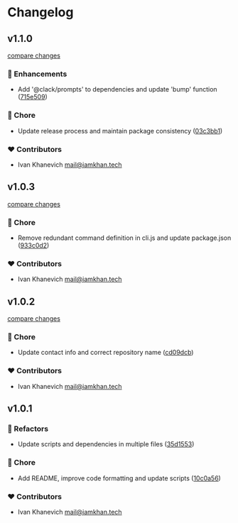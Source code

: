 # Changelog


## v1.1.0

[compare changes](https://github.com/iamkhan21/getbump/compare/v1.0.3...v1.1.0)

### 🚀 Enhancements

- Add '@clack/prompts' to dependencies and update 'bump' function ([715e509](https://github.com/iamkhan21/getbump/commit/715e509))

### 🏡 Chore

- Update release process and maintain package consistency ([03c3bb1](https://github.com/iamkhan21/getbump/commit/03c3bb1))

### ❤️ Contributors

- Ivan Khanevich <mail@iamkhan.tech>

## v1.0.3

[compare changes](https://github.com/iamkhan21/getbump/compare/v1.0.2...v1.0.3)

### 🏡 Chore

- Remove redundant command definition in cli.js and update package.json ([933c0d2](https://github.com/iamkhan21/getbump/commit/933c0d2))

### ❤️ Contributors

- Ivan Khanevich <mail@iamkhan.tech>

## v1.0.2

[compare changes](https://github.com/iamkhan21/getbump/compare/v1.0.1...v1.0.2)

### 🏡 Chore

- Update contact info and correct repository name ([cd09dcb](https://github.com/iamkhan21/getbump/commit/cd09dcb))

### ❤️ Contributors

- Ivan Khanevich <mail@iamkhan.tech>

## v1.0.1


### 💅 Refactors

- Update scripts and dependencies in multiple files ([35d1553](https://github.com/iamkhan21/getbump/commit/35d1553))

### 🏡 Chore

- Add README, improve code formatting and update scripts ([10c0a56](https://github.com/iamkhan21/getbump/commit/10c0a56))

### ❤️ Contributors

- Ivan Khanevich <mail@iamkhan.tech>

